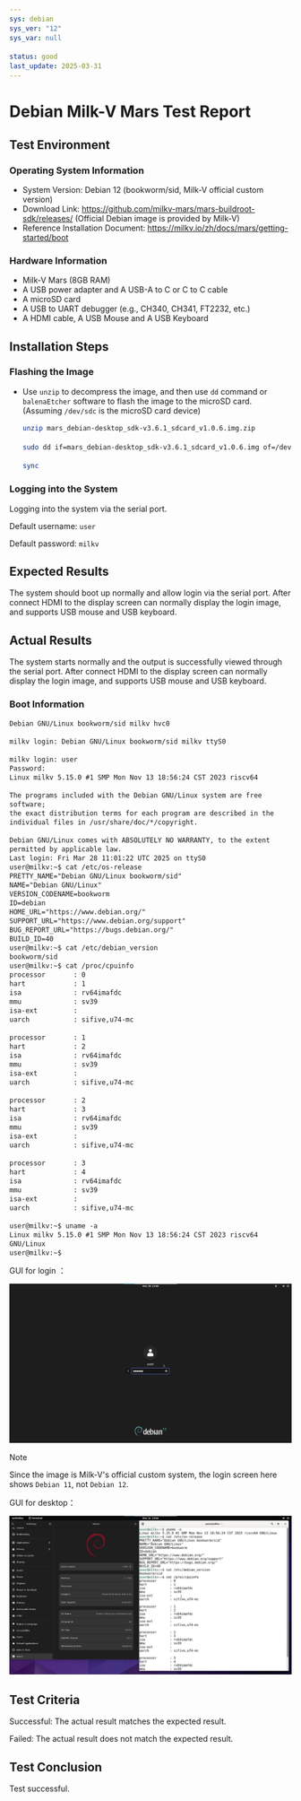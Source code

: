 ```yaml
---
sys: debian
sys_ver: "12"
sys_var: null

status: good
last_update: 2025-03-31
---
```


# Debian Milk-V Mars Test Report

## Test Environment

### Operating System Information

- System Version: Debian 12 (bookworm/sid, Milk-V official custom version)
- Download Link: <https://github.com/milkv-mars/mars-buildroot-sdk/releases/> (Official Debian image is provided by Milk-V)
- Reference Installation Document: <https://milkv.io/zh/docs/mars/getting-started/boot>

### Hardware Information

- Milk-V Mars (8GB RAM)
- A USB power adapter and A USB-A to C or C to C cable
- A microSD card
- A USB to UART debugger (e.g., CH340, CH341, FT2232, etc.)
- A HDMI cable, A USB Mouse and A USB Keyboard

## Installation Steps

### Flashing the Image

- Use `unzip` to decompress the image,  and then use `dd` command or `balenaEtcher` software to flash the image to the microSD card. (Assuming `/dev/sdc` is the microSD card device)

  ```bash
  unzip mars_debian-desktop_sdk-v3.6.1_sdcard_v1.0.6.img.zip

  sudo dd if=mars_debian-desktop_sdk-v3.6.1_sdcard_v1.0.6.img of=/dev/sdc bs=1M status=progress

  sync
  ```

### Logging into the System

Logging into the system via the serial port.

Default username: `user`

Default password: `milkv`

## Expected Results

The system should boot up normally and allow login via the serial port. After connect HDMI to the display screen can normally display the login image, and supports USB mouse and USB keyboard.

## Actual Results

The system starts normally and the output is successfully viewed through the serial port. After connect HDMI to the display screen can normally display the login image, and supports USB mouse and USB keyboard.

### Boot Information

```log
Debian GNU/Linux bookworm/sid milkv hvc0

milkv login: Debian GNU/Linux bookworm/sid milkv ttyS0

milkv login: user
Password:
Linux milkv 5.15.0 #1 SMP Mon Nov 13 18:56:24 CST 2023 riscv64

The programs included with the Debian GNU/Linux system are free software;
the exact distribution terms for each program are described in the
individual files in /usr/share/doc/*/copyright.

Debian GNU/Linux comes with ABSOLUTELY NO WARRANTY, to the extent
permitted by applicable law.
Last login: Fri Mar 28 11:01:22 UTC 2025 on ttyS0
user@milkv:~$ cat /etc/os-release
PRETTY_NAME="Debian GNU/Linux bookworm/sid"
NAME="Debian GNU/Linux"
VERSION_CODENAME=bookworm
ID=debian
HOME_URL="https://www.debian.org/"
SUPPORT_URL="https://www.debian.org/support"
BUG_REPORT_URL="https://bugs.debian.org/"
BUILD_ID=40
user@milkv:~$ cat /etc/debian_version
bookworm/sid
user@milkv:~$ cat /proc/cpuinfo
processor       : 0
hart            : 1
isa             : rv64imafdc
mmu             : sv39
isa-ext         :
uarch           : sifive,u74-mc

processor       : 1
hart            : 2
isa             : rv64imafdc
mmu             : sv39
isa-ext         :
uarch           : sifive,u74-mc

processor       : 2
hart            : 3
isa             : rv64imafdc
mmu             : sv39
isa-ext         :
uarch           : sifive,u74-mc

processor       : 3
hart            : 4
isa             : rv64imafdc
mmu             : sv39
isa-ext         :
uarch           : sifive,u74-mc

user@milkv:~$ uname -a
Linux milkv 5.15.0 #1 SMP Mon Nov 13 18:56:24 CST 2023 riscv64 GNU/Linux
user@milkv:~$
```

GUI for login ：

![GUI for login](./image_login.jpg)

> [!Note]
> Since the image is Milk-V's official custom system, the login screen here shows `Debian 11`, not `Debian 12`.

GUI for desktop：

![GUI for desktop](./image_desktop.jpg)

## Test Criteria

Successful: The actual result matches the expected result.

Failed: The actual result does not match the expected result.

## Test Conclusion

Test successful.
